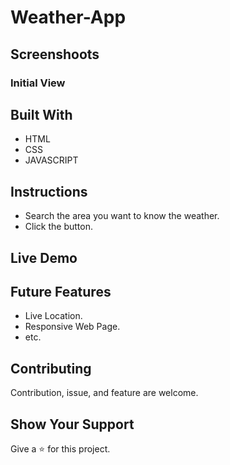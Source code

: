 # Weather-App

## Screenshoots
### Initial View

## Built With
  * HTML
  * CSS
  * JAVASCRIPT

## Instructions
  * Search the area you want to know the weather.
  * Click the button.

## Live Demo

## Future Features
  * Live Location.
  * Responsive Web Page.
  * etc.

## Contributing
Contribution, issue, and feature are welcome.

## Show Your Support
Give a :star: for this project.
